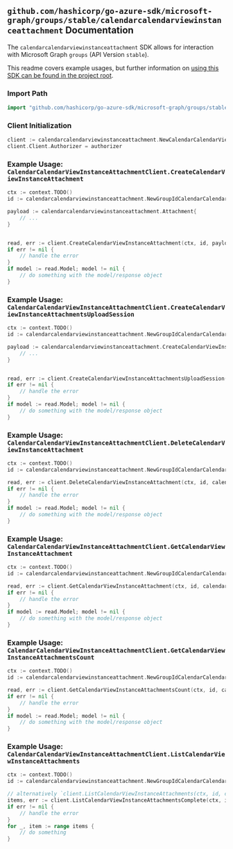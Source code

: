 
## `github.com/hashicorp/go-azure-sdk/microsoft-graph/groups/stable/calendarcalendarviewinstanceattachment` Documentation

The `calendarcalendarviewinstanceattachment` SDK allows for interaction with Microsoft Graph `groups` (API Version `stable`).

This readme covers example usages, but further information on [using this SDK can be found in the project root](https://github.com/hashicorp/go-azure-sdk/tree/main/docs).

### Import Path

```go
import "github.com/hashicorp/go-azure-sdk/microsoft-graph/groups/stable/calendarcalendarviewinstanceattachment"
```


### Client Initialization

```go
client := calendarcalendarviewinstanceattachment.NewCalendarCalendarViewInstanceAttachmentClientWithBaseURI("https://graph.microsoft.com")
client.Client.Authorizer = authorizer
```


### Example Usage: `CalendarCalendarViewInstanceAttachmentClient.CreateCalendarViewInstanceAttachment`

```go
ctx := context.TODO()
id := calendarcalendarviewinstanceattachment.NewGroupIdCalendarCalendarViewIdInstanceID("groupId", "eventId", "eventId1")

payload := calendarcalendarviewinstanceattachment.Attachment{
	// ...
}


read, err := client.CreateCalendarViewInstanceAttachment(ctx, id, payload, calendarcalendarviewinstanceattachment.DefaultCreateCalendarViewInstanceAttachmentOperationOptions())
if err != nil {
	// handle the error
}
if model := read.Model; model != nil {
	// do something with the model/response object
}
```


### Example Usage: `CalendarCalendarViewInstanceAttachmentClient.CreateCalendarViewInstanceAttachmentsUploadSession`

```go
ctx := context.TODO()
id := calendarcalendarviewinstanceattachment.NewGroupIdCalendarCalendarViewIdInstanceID("groupId", "eventId", "eventId1")

payload := calendarcalendarviewinstanceattachment.CreateCalendarViewInstanceAttachmentsUploadSessionRequest{
	// ...
}


read, err := client.CreateCalendarViewInstanceAttachmentsUploadSession(ctx, id, payload, calendarcalendarviewinstanceattachment.DefaultCreateCalendarViewInstanceAttachmentsUploadSessionOperationOptions())
if err != nil {
	// handle the error
}
if model := read.Model; model != nil {
	// do something with the model/response object
}
```


### Example Usage: `CalendarCalendarViewInstanceAttachmentClient.DeleteCalendarViewInstanceAttachment`

```go
ctx := context.TODO()
id := calendarcalendarviewinstanceattachment.NewGroupIdCalendarCalendarViewIdInstanceIdAttachmentID("groupId", "eventId", "eventId1", "attachmentId")

read, err := client.DeleteCalendarViewInstanceAttachment(ctx, id, calendarcalendarviewinstanceattachment.DefaultDeleteCalendarViewInstanceAttachmentOperationOptions())
if err != nil {
	// handle the error
}
if model := read.Model; model != nil {
	// do something with the model/response object
}
```


### Example Usage: `CalendarCalendarViewInstanceAttachmentClient.GetCalendarViewInstanceAttachment`

```go
ctx := context.TODO()
id := calendarcalendarviewinstanceattachment.NewGroupIdCalendarCalendarViewIdInstanceIdAttachmentID("groupId", "eventId", "eventId1", "attachmentId")

read, err := client.GetCalendarViewInstanceAttachment(ctx, id, calendarcalendarviewinstanceattachment.DefaultGetCalendarViewInstanceAttachmentOperationOptions())
if err != nil {
	// handle the error
}
if model := read.Model; model != nil {
	// do something with the model/response object
}
```


### Example Usage: `CalendarCalendarViewInstanceAttachmentClient.GetCalendarViewInstanceAttachmentsCount`

```go
ctx := context.TODO()
id := calendarcalendarviewinstanceattachment.NewGroupIdCalendarCalendarViewIdInstanceID("groupId", "eventId", "eventId1")

read, err := client.GetCalendarViewInstanceAttachmentsCount(ctx, id, calendarcalendarviewinstanceattachment.DefaultGetCalendarViewInstanceAttachmentsCountOperationOptions())
if err != nil {
	// handle the error
}
if model := read.Model; model != nil {
	// do something with the model/response object
}
```


### Example Usage: `CalendarCalendarViewInstanceAttachmentClient.ListCalendarViewInstanceAttachments`

```go
ctx := context.TODO()
id := calendarcalendarviewinstanceattachment.NewGroupIdCalendarCalendarViewIdInstanceID("groupId", "eventId", "eventId1")

// alternatively `client.ListCalendarViewInstanceAttachments(ctx, id, calendarcalendarviewinstanceattachment.DefaultListCalendarViewInstanceAttachmentsOperationOptions())` can be used to do batched pagination
items, err := client.ListCalendarViewInstanceAttachmentsComplete(ctx, id, calendarcalendarviewinstanceattachment.DefaultListCalendarViewInstanceAttachmentsOperationOptions())
if err != nil {
	// handle the error
}
for _, item := range items {
	// do something
}
```

